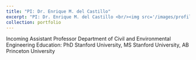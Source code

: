 ```yaml
---
title: "PI: Dr. Enrique M. del Castillo"
excerpt: "PI: Dr. Enrique M. del Castillo <br/><img src='/images/profile2.png'>"
collection: portfolio
---
```

Incoming Assistant Professor
Department of Civil and Environmental Engineering
Education: PhD Stanford University, MS Stanford University, AB Princeton University

